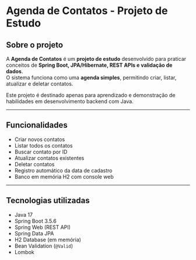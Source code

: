 # Agenda de Contatos - Projeto de Estudo

## Sobre o projeto

A **Agenda de Contatos** é um **projeto de estudo** desenvolvido para praticar conceitos de **Spring Boot, JPA/Hibernate, REST APIs e validação de dados**.  
O sistema funciona como uma **agenda simples**, permitindo criar, listar, atualizar e deletar contatos.

Este projeto é destinado apenas para aprendizado e demonstração de habilidades em desenvolvimento backend com Java.

---

## Funcionalidades

- Criar novos contatos
- Listar todos os contatos
- Buscar contato por ID
- Atualizar contatos existentes
- Deletar contatos
- Registro automático da data de cadastro
- Banco em memória H2 com console web

---

## Tecnologias utilizadas

- Java 17  
- Spring Boot 3.5.6  
- Spring Web (REST API)  
- Spring Data JPA  
- H2 Database (em memória)  
- Bean Validation (`@Valid`)  
- Lombok  

